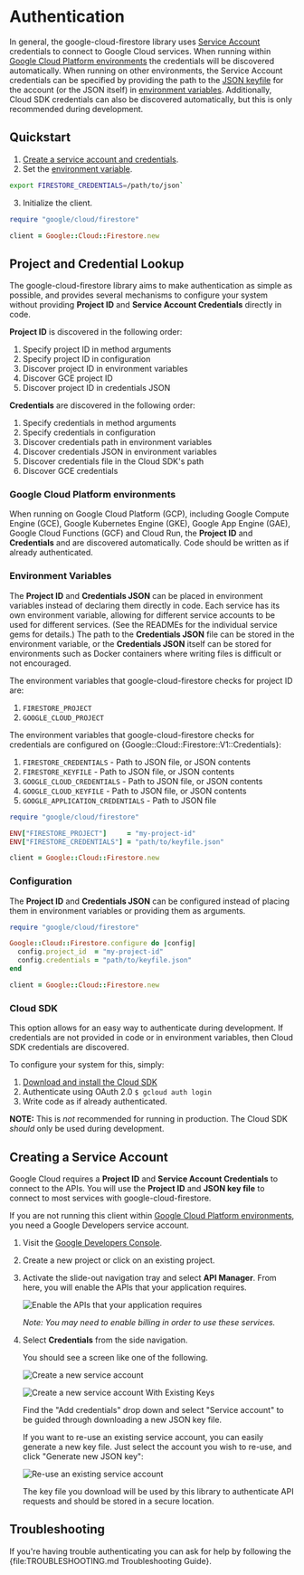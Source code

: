 # Authentication

In general, the google-cloud-firestore library uses [Service
Account](https://cloud.google.com/iam/docs/creating-managing-service-accounts)
credentials to connect to Google Cloud services. When running within [Google
Cloud Platform environments](#google-cloud-platform-environments)
the credentials will be discovered automatically. When running on other
environments, the Service Account credentials can be specified by providing the
path to the [JSON
keyfile](https://cloud.google.com/iam/docs/managing-service-account-keys) for
the account (or the JSON itself) in [environment
variables](#environment-variables). Additionally, Cloud SDK credentials can also
be discovered automatically, but this is only recommended during development.

## Quickstart

1. [Create a service account and credentials](#creating-a-service-account).
2. Set the [environment variable](#environment-variables).

```sh
export FIRESTORE_CREDENTIALS=/path/to/json`
```

3. Initialize the client.

```ruby
require "google/cloud/firestore"

client = Google::Cloud::Firestore.new
```

## Project and Credential Lookup

The google-cloud-firestore library aims to make authentication
as simple as possible, and provides several mechanisms to configure your system
without providing **Project ID** and **Service Account Credentials** directly in
code.

**Project ID** is discovered in the following order:

1. Specify project ID in method arguments
2. Specify project ID in configuration
3. Discover project ID in environment variables
4. Discover GCE project ID
5. Discover project ID in credentials JSON

**Credentials** are discovered in the following order:

1. Specify credentials in method arguments
2. Specify credentials in configuration
3. Discover credentials path in environment variables
4. Discover credentials JSON in environment variables
5. Discover credentials file in the Cloud SDK's path
6. Discover GCE credentials

### Google Cloud Platform environments

When running on Google Cloud Platform (GCP), including Google Compute Engine (GCE),
Google Kubernetes Engine (GKE), Google App Engine (GAE), Google Cloud Functions
(GCF) and Cloud Run, the **Project ID** and **Credentials** and are discovered
automatically. Code should be written as if already authenticated.

### Environment Variables

The **Project ID** and **Credentials JSON** can be placed in environment
variables instead of declaring them directly in code. Each service has its own
environment variable, allowing for different service accounts to be used for
different services. (See the READMEs for the individual service gems for
details.) The path to the **Credentials JSON** file can be stored in the
environment variable, or the **Credentials JSON** itself can be stored for
environments such as Docker containers where writing files is difficult or not
encouraged.

The environment variables that google-cloud-firestore checks for project ID are:

1. `FIRESTORE_PROJECT`
2. `GOOGLE_CLOUD_PROJECT`

The environment variables that google-cloud-firestore checks for credentials are configured on {Google::Cloud::Firestore::V1::Credentials}:

1. `FIRESTORE_CREDENTIALS` - Path to JSON file, or JSON contents
2. `FIRESTORE_KEYFILE` - Path to JSON file, or JSON contents
3. `GOOGLE_CLOUD_CREDENTIALS` - Path to JSON file, or JSON contents
4. `GOOGLE_CLOUD_KEYFILE` - Path to JSON file, or JSON contents
5. `GOOGLE_APPLICATION_CREDENTIALS` - Path to JSON file

```ruby
require "google/cloud/firestore"

ENV["FIRESTORE_PROJECT"]     = "my-project-id"
ENV["FIRESTORE_CREDENTIALS"] = "path/to/keyfile.json"

client = Google::Cloud::Firestore.new
```

### Configuration

The **Project ID** and **Credentials JSON** can be configured instead of placing them in environment variables or providing them as arguments.

```ruby
require "google/cloud/firestore"

Google::Cloud::Firestore.configure do |config|
  config.project_id  = "my-project-id"
  config.credentials = "path/to/keyfile.json"
end

client = Google::Cloud::Firestore.new
```

### Cloud SDK

This option allows for an easy way to authenticate during development. If
credentials are not provided in code or in environment variables, then Cloud SDK
credentials are discovered.

To configure your system for this, simply:

1. [Download and install the Cloud SDK](https://cloud.google.com/sdk)
2. Authenticate using OAuth 2.0 `$ gcloud auth login`
3. Write code as if already authenticated.

**NOTE:** This is _not_ recommended for running in production. The Cloud SDK
*should* only be used during development.

[gce-how-to]: https://cloud.google.com/compute/docs/authentication#using
[dev-console]: https://console.cloud.google.com/project

[enable-apis]: https://raw.githubusercontent.com/GoogleCloudPlatform/gcloud-common/master/authentication/enable-apis.png

[create-new-service-account]: https://raw.githubusercontent.com/GoogleCloudPlatform/gcloud-common/master/authentication/create-new-service-account.png
[create-new-service-account-existing-keys]: https://raw.githubusercontent.com/GoogleCloudPlatform/gcloud-common/master/authentication/create-new-service-account-existing-keys.png
[reuse-service-account]: https://raw.githubusercontent.com/GoogleCloudPlatform/gcloud-common/master/authentication/reuse-service-account.png

## Creating a Service Account

Google Cloud requires a **Project ID** and **Service Account Credentials** to
connect to the APIs. You will use the **Project ID** and **JSON key file** to
connect to most services with google-cloud-firestore.

If you are not running this client within [Google Cloud Platform
environments](#google-cloud-platform-environments), you need a Google
Developers service account.

1. Visit the [Google Developers Console][dev-console].
1. Create a new project or click on an existing project.
1. Activate the slide-out navigation tray and select **API Manager**. From
   here, you will enable the APIs that your application requires.

   ![Enable the APIs that your application requires][enable-apis]

   *Note: You may need to enable billing in order to use these services.*

1. Select **Credentials** from the side navigation.

   You should see a screen like one of the following.

   ![Create a new service account][create-new-service-account]

   ![Create a new service account With Existing Keys][create-new-service-account-existing-keys]

   Find the "Add credentials" drop down and select "Service account" to be
   guided through downloading a new JSON key file.

   If you want to re-use an existing service account, you can easily generate a
   new key file. Just select the account you wish to re-use, and click "Generate
   new JSON key":

   ![Re-use an existing service account][reuse-service-account]

   The key file you download will be used by this library to authenticate API
   requests and should be stored in a secure location.

## Troubleshooting

If you're having trouble authenticating you can ask for help by following the
{file:TROUBLESHOOTING.md Troubleshooting Guide}.
